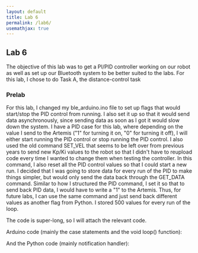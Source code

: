 ```yaml
---
layout: default
title: Lab 6
permalink: /lab6/
usemathjax: true
---
```

## Lab 6
The objective of this lab was to get a PI/PID controller working on our robot as well as set up our Bluetooth system to be better suited to the labs. For this lab, I chose to do Task A, the distance-control task

### Prelab
For this lab, I changed my ble_arduino.ino file to set up flags that would start/stop the PID control from running. I also set it up so that it would send data asynchronously, since sending data as soon as I got it would slow down the system. I have a PID case for this lab, where depending on the value I send to the Artemis ("1" for turning it on, "0" for turning it off), I will either start running the PID control or stop running the PID control. I also used the old command SET_VEL that seems to be left over from previous years to send new Kp/Ki values to the robot so that I didn't have to reupload code every time I wanted to change them when testing the controller. In this command, I also reset all the PID control values so that I could start a new run. I decided that I was going to store data for every run of the PID to make things simpler, but would only send the data back through the GET_DATA command. Similar to how I structured the PID command, I set it so that to send back PID data, I would have to write a "1" to the Artemis. Thus, for future labs, I can use the same command and just send back different values as another flag from Python. I stored 500 values for every run of the loop. 

The code is super-long, so I will attach the relevant code.

Arduino code (mainly the case statements and the void loop() function):
<style type="text/css">
  .gist {width:1000px !important;}
  .gist-file
  .gist-data {max-height: 500px;max-width: 1000px;}
</style>
<script src="https://gist.github.com/mattieuzhai/a18b0d4e5db97f4858ffa63bd7c960b7.js"></script>

And the Python code (mainly notification handler):

